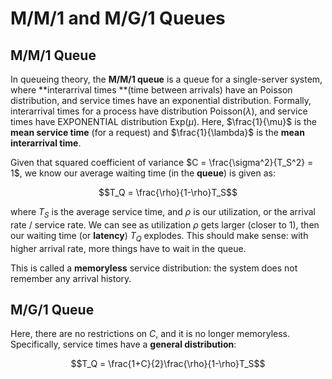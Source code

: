 # M/M/1 and M/G/1 Queues

## M/M/1 Queue

In queueing theory, the **M/M/1 queue** is a queue for a single-server system, where **interarrival times **(time between arrivals) have an Poisson distribution, and service times have an exponential distribution. Formally, interarrival times for a process have distribution $\text{Poisson}(\lambda)$, and service times have EXPONENTIAL distribution $\text{Exp}(\mu)$. Here, $\frac{1}{\mu}$ is the **mean service time** (for a request) and $\frac{1}{\lambda}$ is the **mean interarrival time**. 

Given that squared coefficient of variance $C = \frac{\sigma^2}{T_S^2} = 1$, we know our average waiting time (in the **queue**) is given as:

$$T_Q = \frac{\rho}{1-\rho}T_S$$

where $T_S$ is the average service time, and $\rho$ is our utilization, or the arrival rate / service rate. We can see as utilization $\rho$ gets larger (closer to 1), then our waiting time (or **latency**) $T_Q$ explodes. This should make sense: with higher arrival rate, more things have to wait in the queue. 

This is called a **memoryless** service distribution: the system does not remember any arrival history.

## M/G/1 Queue

Here, there are no restrictions on $C$, and it is no longer memoryless. Specifically, service times have a **general distribution**:

$$T_Q = \frac{1+C}{2}\frac{\rho}{1-\rho}T_S$$


